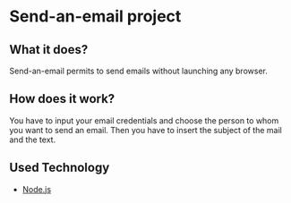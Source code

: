 # Send-an-email project

## What it does?

Send-an-email permits to send emails without launching any browser.

## How does it work?

You have to input your email credentials and choose the person to whom you want to send an email. Then you have to insert the subject of the mail and the text.

## Used Technology

- [Node.js](https://nodejs.org/en/)
